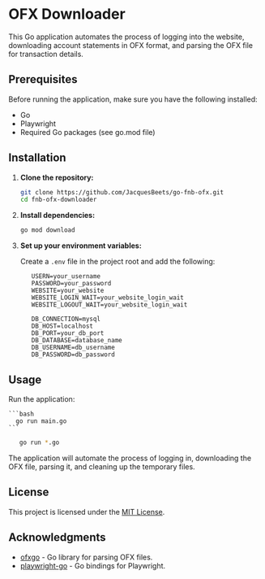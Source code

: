 # OFX Downloader

This Go application automates the process of logging into the website, downloading account statements in OFX format, and parsing the OFX file for transaction details.

## Prerequisites

Before running the application, make sure you have the following installed:

- Go
- Playwright
- Required Go packages (see go.mod file)

## Installation

1. **Clone the repository:**

   ```bash
   git clone https://github.com/JacquesBeets/go-fnb-ofx.git
   cd fnb-ofx-downloader
   ```

2. **Install dependencies:**

   ```bash
   go mod download
   ```

3. **Set up your environment variables:**

   Create a `.env` file in the project root and add the following:

   ```dotenv
      USERN=your_username
      PASSWORD=your_password
      WEBSITE=your_website
      WEBSITE_LOGIN_WAIT=your_website_login_wait
      WEBSITE_LOGOUT_WAIT=your_website_login_wait

      DB_CONNECTION=mysql
      DB_HOST=localhost
      DB_PORT=your_db_port
      DB_DATABASE=database_name
      DB_USERNAME=db_username
      DB_PASSWORD=db_password
   ```

## Usage

Run the application:

    ```bash
      go run main.go
    ```

   ```bash
      go run *.go
   ```

The application will automate the process of logging in, downloading the OFX file, parsing it, and cleaning up the temporary files.

## License

This project is licensed under the [MIT License](LICENSE).

## Acknowledgments

- [ofxgo](https://github.com/aclindsa/ofxgo) - Go library for parsing OFX files.
- [playwright-go](https://github.com/mxschmitt/playwright-go) - Go bindings for Playwright.
